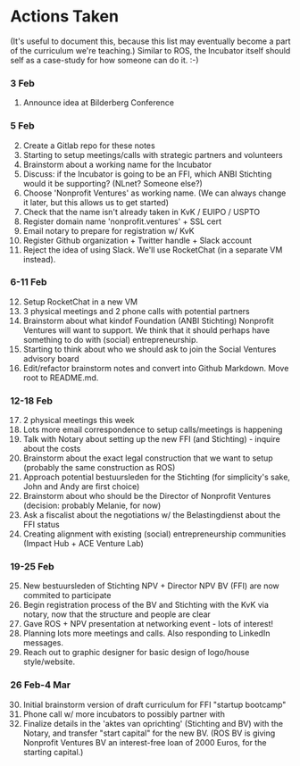 # Actions Taken

(It's useful to document this, because this list may eventually become a part of the curriculum we're teaching.)  Similar to ROS, the Incubator itself should self as a case-study for how someone can do it.   :-)

### 3 Feb
1. Announce idea at Bilderberg Conference
### 5 Feb
2. Create a Gitlab repo for these notes
3. Starting to setup meetings/calls with strategic partners and volunteers
4. Brainstorm about a working name for the Incubator
5. Discuss: if the Incubator is going to be an FFI, which ANBI Stichting would it be supporting?  (NLnet?  Someone else?)
6. Choose 'Nonprofit Ventures' as working name.  (We can always change it later, but this allows us to get started)
7. Check that the name isn't already taken in KvK / EUIPO / USPTO
8. Register domain name 'nonprofit.ventures' + SSL cert
9. Email notary to prepare for registration w/ KvK
10. Register Github organization + Twitter handle + Slack account
11. Reject the idea of using Slack.  We'll use RocketChat (in a separate VM instead).
### 6-11 Feb
12. Setup RocketChat in a new VM
13. 3 physical meetings and 2 phone calls with potential partners
14. Brainstorm about what kindof Foundation (ANBI Stichting) Nonprofit Ventures will want to support.  We think that it should perhaps have something to do with (social) entrepreneurship.
15. Starting to think about who we should ask to join the Social Ventures advisory board
16. Edit/refactor brainstorm notes and convert into Github Markdown.  Move root to README.md.
### 12-18 Feb
17. 2 physical meetings this week
18. Lots more email correspondence to setup calls/meetings is happening
19. Talk with Notary about setting up the new FFI (and Stichting) - inquire about the costs
20. Brainstorm about the exact legal construction that we want to setup (probably the same construction as ROS)
21. Approach potential bestuursleden for the Stichting (for simplicity's sake, John and Andy are first choice)
22. Brainstorm about who should be the Director of Nonprofit Ventures (decision: probably Melanie, for now)
23. Ask a fiscalist about the negotiations w/ the Belastingdienst about the FFI status
24. Creating alignment with existing (social) entrepreneurship communities (Impact Hub + ACE Venture Lab)
### 19-25 Feb
25. New bestuursleden of Stichting NPV + Director NPV BV (FFI) are now commited to participate
26. Begin registration process of the BV and Stichting with the KvK via notary, now that the structure and people are clear
27. Gave ROS + NPV presentation at networking event - lots of interest!
28. Planning lots more meetings and calls.  Also responding to LinkedIn messages.
29. Reach out to graphic designer for basic design of logo/house style/website.
### 26 Feb-4 Mar
30. Initial brainstorm version of draft curriculum for FFI "startup bootcamp"
31. Phone call w/ more incubators to possibly partner with
32. Finalize details in the 'aktes van oprichting' (Stichting and BV) with the Notary, and transfer "start capital" for the new BV.  (ROS BV is giving Nonprofit Ventures BV an interest-free loan of 2000 Euros, for the starting capital.)



